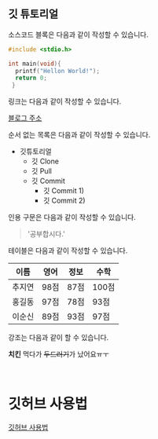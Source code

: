 ## 깃 튜토리얼

소스코드 블록은 다음과 같이 작성할 수 있습니다.

```c
#include <stdio.h>

int main(void){
  printf("Hellon World!");
  return 0;
 }
```


링크는 다음과 같이 작성할 수 있습니다.

[블로그 주소](https://naver.com)


순서 없는 목록은 다음과 같이 작성할 수 있습니다.

* 깃튜토리얼
  * 깃 Clone
  * 깃 Pull
  * 깃 Commit
    * 깃 Commit 1)
    * 깃 Commit 2)
    

인용 구문은 다음과 같이 작성할 수 있습니다.

> '공부합시다.'


테이블은 다음과 같이 작성할 수 있습니다.

이름|영어|정보|수학
---|---|---|---|
추지연|98점|87점|100점
홍길동|97점|78점|93점
이순신|89점|93점|97점


강조는 다음과 같이 할 수 있습니다.

**치킨** 먹다가 ~~두드러기~~가 났어요ㅠㅜ



<br/>

# 깃허브 사용법

[깃허브 사용법](https://towering-workshop-de1.notion.site/Github-e6224883d64b4c7ba51fe5e85ebca859)


